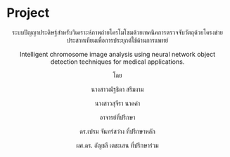   # Project
<h10 align="center">
  

ระบบปัญญาประดิษฐ์สำหรับวิเคราะห์ภาพถ่ายโครโมโซมด้วยเทคนิคการตรวจจับวัตถุด้วยโครงข่ายประสาทเทียมเพื่อการประยุกต์ใช้ด้านการแพทย์

Intelligent chromosome image analysis using neural network object detection techniques for medical applications.

 โดย
	     
นางสาวณัฐธิดา 		สรึมงาม

นางสาวสุจีรา 	   	นาคคำ


						  
อาจารย์ที่ปรึกษา
							  
 ดร.เปรม จันทร์สว่าง	ที่ปรึกษาหลัก
 
ผศ.ดร. อัญชลี เตชะเสน	 ที่ปรึกษาร่วม
  
</h10>
